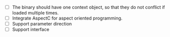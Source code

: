 
- [ ] The binary should have one context object, so that they do not conflict if loaded multiple times.
- [ ] Integrate AspectC for aspect oriented programming.
- [ ] Support parameter direction
- [ ] Support interface
